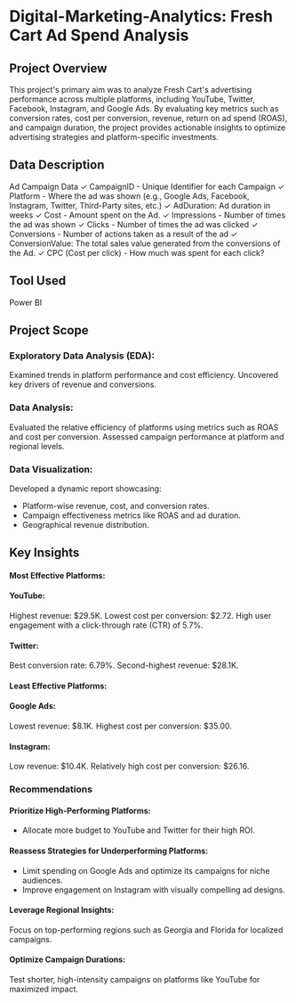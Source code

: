 # Digital-Marketing-Analytics: Fresh Cart Ad Spend Analysis 
## Project Overview 
This project's primary aim was to analyze Fresh Cart's advertising performance across multiple platforms, including YouTube, Twitter, Facebook, Instagram, and Google Ads. By evaluating key metrics such as conversion rates, cost per conversion, revenue, return on ad spend (ROAS), and campaign duration, the project provides actionable insights to optimize advertising strategies and platform-specific investments.

## Data Description 
Ad Campaign Data
✓ CampaignID - Unique Identifier for each Campaign
✓ Platform - Where the ad was shown (e.g., Google Ads, Facebook, Instagram, Twitter, Third-Party sites, etc.)
✓ AdDuration: Ad duration in weeks
✓ Cost - Amount spent on the Ad.
✓ Impressions - Number of times the ad was shown
✓ Clicks - Number of times the ad was clicked
✓ Conversions - Number of actions taken as a result of the ad
✓ ConversionValue: The total sales value generated from the conversions of the Ad.
✓ CPC (Cost per click) - How much was spent for each click?

## Tool Used 
Power BI 

## Project Scope 
### Exploratory Data Analysis (EDA):
Examined trends in platform performance and cost efficiency.
Uncovered key drivers of revenue and conversions.
### Data Analysis:
Evaluated the relative efficiency of platforms using metrics such as ROAS and cost per conversion.
Assessed campaign performance at platform and regional levels.
### Data Visualization:
Developed a dynamic report showcasing:
- Platform-wise revenue, cost, and conversion rates.
- Campaign effectiveness metrics like ROAS and ad duration.
- Geographical revenue distribution.
## Key Insights
#### Most Effective Platforms:
#### YouTube:
Highest revenue: $29.5K.
Lowest cost per conversion: $2.72.
High user engagement with a click-through rate (CTR) of 5.7%.
#### Twitter:
Best conversion rate: 6.79%.
Second-highest revenue: $28.1K.
#### Least Effective Platforms:
#### Google Ads:
Lowest revenue: $8.1K.
Highest cost per conversion: $35.00.
#### Instagram:
Low revenue: $10.4K.
Relatively high cost per conversion: $26.16.
### Recommendations
#### Prioritize High-Performing Platforms:
- Allocate more budget to YouTube and Twitter for their high ROI.
#### Reassess Strategies for Underperforming Platforms:
- Limit spending on Google Ads and optimize its campaigns for niche audiences.
- Improve engagement on Instagram with visually compelling ad designs.
#### Leverage Regional Insights:
Focus on top-performing regions such as Georgia and Florida for localized campaigns.
#### Optimize Campaign Durations:
Test shorter, high-intensity campaigns on platforms like YouTube for maximized impact.
